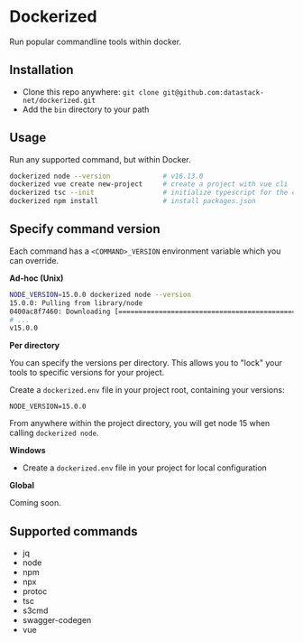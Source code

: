 # Dockerized
Run popular commandline tools within docker.

## Installation

- Clone this repo anywhere: `git clone git@github.com:datastack-net/dockerized.git`
- Add the `bin` directory to your path

## Usage

Run any supported command, but within Docker.

```bash
dockerized node --version             # v16.13.0
dockerized vue create new-project     # create a project with vue cli
dockerized tsc --init                 # initialize typescript for the current directory
dockerized npm install                # install packages.json
```

## Specify command version

Each command has a `<COMMAND>_VERSION` environment variable which you can override.

**Ad-hoc (Unix)**
```bash
NODE_VERSION=15.0.0 dockerized node --version
15.0.0: Pulling from library/node
0400ac8f7460: Downloading [=============================================>     ]  40.93MB/45.37MB
# ...
v15.0.0
```

**Per directory**

You can specify the versions per directory. This allows you to "lock" your tools to specific versions for your project.

Create a `dockerized.env` file in your project root, containing your versions:

```env
NODE_VERSION=15.0.0
```

From anywhere within the project directory, you will get node 15 when calling `dockerized node`.

**Windows**


- Create a `dockerized.env` file in your project for local configuration

**Global**

Coming soon.

## Supported commands

- jq
- node
- npm
- npx
- protoc
- tsc
- s3cmd
- swagger-codegen
- vue
